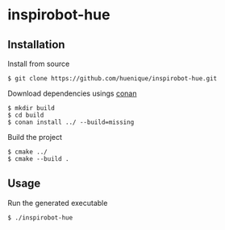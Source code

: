 # inspirobot-hue

## Installation

Install from source

```
$ git clone https://github.com/huenique/inspirobot-hue.git
```

Download dependencies usings [conan](https://pypi.org/project/conan/)

```
$ mkdir build
$ cd build
$ conan install ../ --build=missing
```

Build the project

```
$ cmake ../
$ cmake --build .
```

## Usage

Run the generated executable

```
$ ./inspirobot-hue
```
